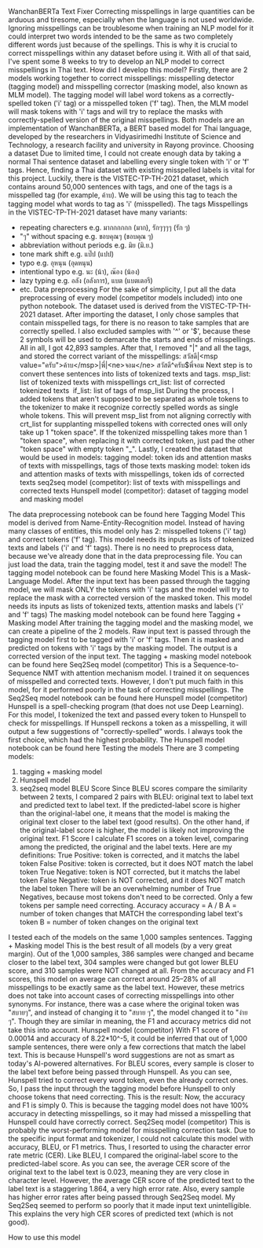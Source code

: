 WanchanBERTa Text Fixer
Correcting misspellings in large quantities can be arduous and tiresome, especially when the language is not used worldwide. Ignoring misspellings can be troublesome when training an NLP model for it could interpret two words intended to be the same as two completely different words just because of the spellings. This is why it is crucial to correct misspellings within any dataset before using it. With all of that said, I've spent some 8 weeks to try to develop an  NLP model to correct misspellings in Thai text.
How did I develop this model?
Firstly, there are 2 models working together to correct misspellings: misspelling detector (tagging model) and misspelling corrector (masking model, also known as MLM model). The tagging model will label word tokens as a correctly-spelled token ('i' tag) or a misspelled token ('f' tag). Then, the MLM model will mask tokens with 'i' tags and will try to replace the masks with correctly-spelled version of the original misspellings.
Both models are an implementation of WanchanBERTa, a BERT based model for Thai language, developed by the researchers in Vidyasirimedhi Institute of Science and Technology, a research facility and university in Rayong province.
Choosing a dataset
Due to limited time, I could not create enough data by taking a normal Thai sentence dataset and labelling every single token with 'i' or 'f' tags. Hence, finding a Thai dataset with existing misspelled labels is vital for this project. Luckily, there is the VISTEC-TP-TH-2021 dataset, which contains around 50,000 sentences with tags, and one of the tags is a misspelled tag (for example, <msp value="ครับ">ค้าบ</msp>). We will be using this tag to teach the tagging model what words to tag as 'i' (misspelled).
The <msp></msp> tags
Misspellings in the VISTEC-TP-TH-2021 dataset have many variants:
- repeating charecters e.g. มากกกกกก (มาก), รักๆๆๆๆ (รัก ๆ)
- "ๆ" without spacing e.g. ขอบคุณๆ (ขอบคุณ ๆ)
- abbreviation without periods e.g. มิย (มิ.ย.)
- tone mark shift e.g. แป๊ป (แปป)
- typo e.g. อุหนุน (อุดหนุน)
- intentional typo e.g. นะ (น้า), ณ๊อง (น้อง)
- lazy typing e.g. อลัง (อลังการ), แบต (แบตเตอรี)
- etc.
Data preprocessing
For the sake of simplicity, I put all the data preprocessing of every model (competitor models included) into one python notebook. The dataset used is derived from the VISTEC-TP-TH-2021 dataset. After importing the dataset, I only chose samples that contain misspelled tags, for there is no reason to take samples that are correctly spelled. I also excluded samples with '^' or '$', because these 2 symbols will be used to demarcate the starts and ends of misspellings. All in all, I got 42,893 samples.
After that, I removed "|" and all the tags, and stored the correct variant of the misspellings:
สวัสดี|<msp value="ครับ">ค้าบ</msp>|พี่|<ne>จอม</ne>
สวัสดี^ครับ$พี่จอม
Next step is to convert these sentences into lists of tokenized texts and tags.
msp_list: list of tokenized texts with misspellings
crt_list: list of corrected tokenized texts 
if_list: list of tags of msp_list
During the process, I added tokens that aren't supposed to be separated as whole tokens to the tokenizer to make it recognize correctly spelled words as single whole tokens. This will prevent msp_list from not aligning correctly with crt_list for supplanting misspelled tokens with corrected ones will only take up 1 "token space". If the tokenized misspelling takes more than 1 "token space", when replacing it with corrected token, just pad the other "token space" with empty token "_".
Lastly, I created the dataset that would be used in models:
tagging model: token ids and attention masks of texts with misspellings, tags of those texts
masking model: token ids and attention masks of texts with misspellings, token ids of corrected texts
seq2seq model (competitor): list of texts with misspellings and corrected texts
Hunspell model (competitor): dataset of tagging model and masking model

The data preprocessing notebook can be found here
Tagging Model
This model is derived from Name-Entity-Recognition model. Instead of having many classes of entities, this model only has 2: misspelled tokens ('i' tag) and correct tokens ('f' tag). This model needs its inputs as lists of tokenized texts and labels ('i' and 'f' tags). There is no need to preprocess data, because we've already done that in the data preprocessing file. You can just load the data, train the tagging model, test it and save the model!
The tagging model notebook can be found here
Masking Model
This is a Mask-Language Model. After the input text has been passed through the tagging model, we will mask ONLY the tokens with 'i' tags and the model will try to replace the mask with a corrected version of the masked token. This model needs its inputs as lists of tokenized texts, attention masks and labels ('i' and 'f' tags)
The masking model notebook can be found here
Tagging + Masking model
After training the tagging model and the masking model, we can create a pipeline of the 2 models. Raw input text is passed through the tagging model first to be tagged with 'i' or 'f' tags. Then it is masked and predicted on tokens with 'i' tags by the masking model. The output is a corrected version of the input text.
The tagging + masking model notebook can be found here
Seq2Seq model (competitor)
This is a Sequence-to-Sequence NMT with attention mechanism model. I trained it on sequences of misspelled and corrected texts. However, I don't put much faith in this model, for it performed poorly in the task of correcting misspellings.
The Seq2Seq model notebook can be found here
Hunspell model (competitor)
Hunspell is a spell-checking program (that does not use Deep Learning). For this model, I tokenized the text and passed every token to Hunspell to check for misspellings. If Hunspell reckons a token as a misspelling, it will output a few suggestions of "correctly-spelled" words. I always took the first choice, which had the highest probability.
The Hunspell model notebook can be found here
Testing the models
There are 3 competing models: 
1. tagging + masking model
2. Hunspell model
3. seq2seq model
BLEU Score
Since BLEU scores compare the similarity between 2 texts, I compared 2 pairs with BLEU: original text to label text and predicted text to label text. If the predicted-label score is higher than the original-label one, it means that the model is making the original text closer to the label text (good results). On the other hand, if the original-label score is higher, the model is likely not improving the original text.
F1 Score
I calculate F1 scores on a token level, comparing among the predicted, the original and the label texts. Here are my definitions:
True Positive: token is corrected, and it matchs the label token
False Positive: token is corrected, but it does NOT match the label token
True Negative: token is NOT corrected, but it matchs the label token
False Negative: token is NOT corrected, and it does NOT match the label token
There will be an overwhelming number of True Negatives, because most tokens don't need to be corrected. Only a few tokens per sample need correcting.
Accuracy
accuracy = A / B
A = number of token changes that MATCH the corresponding label text's token
B = number of token changes on the original text

I tested each of the models on the same 1,000 samples sentences.
Tagging + Masking model
This is the best result of all models (by a very great margin). Out of the 1,000 samples, 386 samples were changed and became closer to the label text, 304 samples were changed but got lower BLEU score, and 310 samples were NOT changed at all. From the accuracy and F1 scores, this model on average can correct around 25–28% of all misspellings to be exactly same as the label text. However, these metrics does not take into account cases of correcting misspellings into other synonyms. For instance, there was a case where the original token was "สบายๆ", and instead of changing it to "สบาย ๆ", the model changed it to "ง่าย ๆ". Though they are similar in meaning, the F1 and accuracy metrics did not take this into account.
Hunspell model (competitor)
With F1 score of 0.00014 and accuracy of 8.22*10^-5, it could be inferred that out of 1,000 sample sentences, there were only a few corrections that match the label text. This is because Hunspell's word suggestions are not as smart as today's AI-powered alternatives. For BLEU scores, every sample is closer to the label text before being passed through Hunspell.
As you can see, Hunspell tried to correct every word token, even the already correct ones. So, I pass the input through the tagging model before Hunspell to only choose tokens that need correcting. This is the result:
Now, the accuracy and F1 is simply 0. This is because the tagging model does not have 100% accuracy in detecting misspellings, so it may had missed a misspelling that Hunspell could have correctly correct.
Seq2Seq model (competitor)
This is probably the worst-performing model for misspelling correction task. Due to the specific input format and tokenizer, I could not calculate this model with accuracy, BLEU, or F1 metrics. Thus, I resorted to using the character error rate metric (CER). Like BLEU, I compared the original-label score to the predicted-label score. As you can see, the average CER score of the original text to the label text is 0.023, meaning they are very close in character level. However, the average CER score of the predicted text to the label text is a staggering 1.864, a very high error rate. Also, every sample has higher error rates after being passed through Seq2Seq model.
My Seq2Seq seemed to perform so poorly that it made input text unintelligible. This explains the very high CER scores of predicted text (which is not good).

How to use this model
